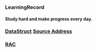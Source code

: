 ### LearningRecord
#### Study hard and make progress every day.

### [DataStruct](./readMe/data_struct.md) [Source Address](https://knightsj.github.io/2018/01/31/%E6%95%B0%E6%8D%AE%E7%BB%93%E6%9E%84%20&%20%E7%AE%97%E6%B3%95%20in%20Swift%20%EF%BC%88%E4%B8%80%EF%BC%89%EF%BC%9ASwift%E5%9F%BA%E7%A1%80%E5%92%8C%E6%95%B0%E6%8D%AE%E7%BB%93%E6%9E%84/)

### [RAC](./readMe/rac.md)

